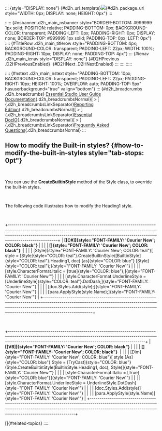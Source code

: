 ::: {style="DISPLAY: none"}
[](ms-xhelp:///?Id=d2h_url_template){#d2h_url_template}![](!package_url!){#d2h_package_url style="WIDTH: 0px; DISPLAY: none; HEIGHT: 0px"}
:::

::::: {#nsbanner .d2h_main_nsbanner style="BORDER-BOTTOM: #999999 1px solid; POSITION: relative; PADDING-BOTTOM: 0px; BACKGROUND-COLOR: transparent; PADDING-LEFT: 0px; PADDING-RIGHT: 0px; DISPLAY: none; BORDER-TOP: #999999 1px solid; PADDING-TOP: 0px; LEFT: 0px"}
:::: {#TitleRow .d2h_main_titlerow style="PADDING-BOTTOM: 4px; BACKGROUND-COLOR: transparent; PADDING-LEFT: 22px; WIDTH: 100%; PADDING-RIGHT: 10px; DISPLAY: none; PADDING-TOP: 4px"}
::: {#ienav .d2h_main_ienav style="DISPLAY: none"}
[](ms-xhelp:///?Id=e726f384-edc9-405a-aad8-6ba0b5904a07){#D2HPrevious .D2HPreviousEnabled}  [](ms-xhelp:///?Id=11ab428b-451e-4ed5-aab8-3e9cee0dc46b){#D2HNext .D2HNextEnabled}
:::
::::
:::::

:::: {#nstext .d2h_main_nstext style="PADDING-BOTTOM: 10px; BACKGROUND-COLOR: transparent; PADDING-LEFT: 22px; PADDING-RIGHT: 10px; HEIGHT: 100%; OVERFLOW: auto; PADDING-TOP: 5px" hasuserbackground="true" valign="bottom"}
::: {#d2h_breadcrumbs .d2h_breadcrumbs}
[Essential Studio User Guide Documentation](ms-xhelp:///?Id=12457748-09e3-4d74-a240-8e049cedf030){.d2h_breadcrumbsNormal}[ \> ]{.d2h_breadcrumbsLinkSeparator}[Reporting Edition](ms-xhelp:///?Id=027aa5b6-6676-4f93-ad23-c20e8c45792e){.d2h_breadcrumbsNormal}[ \> ]{.d2h_breadcrumbsLinkSeparator}[Essential DocIO](ms-xhelp:///?Id=b88d77b3-4c51-460f-a761-d2ef6d5b0ca6){.d2h_breadcrumbsNormal}[ \> ]{.d2h_breadcrumbsLinkSeparator}[Frequently Asked Questions](ms-xhelp:///?Id=82ce5b36-6d4b-438d-b8f8-cf8bbfb1678f){.d2h_breadcrumbsNormal}
:::

## How to modify the Built-in styles? {#how-to-modify-the-built-in-styles style="tab-stops: 0pt"}

 

You can use the **CreateBuiltinStyle** method of the Style class, to override the built-in styles.

 

The following code illustrates how to modify the Heading1 style.

 

+-------------------------------------------------------------------------------------------------------------------------------------------------------------------------------------------------------------------------------------------------------------------+
| **[\[C#\]]{style="FONT-FAMILY: 'Courier New'; COLOR: black"}**                                                                                                                                                                                                    |
|                                                                                                                                                                                                                                                                   |
| **[]{style="FONT-FAMILY: 'Courier New'; COLOR: black"}**                                                                                                                                                                                                          |
|                                                                                                                                                                                                                                                                   |
| [Style]{style="FONT-FAMILY: 'Courier New'; COLOR: teal"}[ style = [Style]{style="COLOR: teal"}.CreateBuiltinStyle([BuiltinStyle]{style="COLOR: teal"}.Heading1, doc) [as]{style="COLOR: blue"} [Style]{style="COLOR: teal"};]{style="FONT-FAMILY: 'Courier New'"} |
|                                                                                                                                                                                                                                                                   |
| [style.CharacterFormat.Italic = [true]{style="COLOR: blue"};]{style="FONT-FAMILY: 'Courier New'"}                                                                                                                                                                 |
|                                                                                                                                                                                                                                                                   |
| [style.CharacterFormat.UnderlineStyle = [UnderlineStyle]{style="COLOR: teal"}.DotDash;]{style="FONT-FAMILY: 'Courier New'"}                                                                                                                                       |
|                                                                                                                                                                                                                                                                   |
| [doc.Styles.Add(style);]{style="FONT-FAMILY: 'Courier New'"}                                                                                                                                                                                                      |
|                                                                                                                                                                                                                                                                   |
| [para.ApplyStyle(style.Name);]{style="FONT-FAMILY: 'Courier New'"}                                                                                                                                                                                                |
+-------------------------------------------------------------------------------------------------------------------------------------------------------------------------------------------------------------------------------------------------------------------+

 

+----------------------------------------------------------------------------------------------------------------------------------------------------------------------------------------------------------------------------------+
| **[\[VB\]]{style="FONT-FAMILY: 'Courier New'; COLOR: black"}**                                                                                                                                                                   |
|                                                                                                                                                                                                                                  |
| **[]{style="FONT-FAMILY: 'Courier New'; COLOR: black"}**                                                                                                                                                                         |
|                                                                                                                                                                                                                                  |
| [Dim]{style="FONT-FAMILY: 'Courier New'; COLOR: blue"}[ style [As]{style="COLOR: blue"} Style = [TryCast]{style="COLOR: blue"}(Style.CreateBuiltinStyle(BuiltinStyle.Heading1, doc), Style)]{style="FONT-FAMILY: 'Courier New'"} |
|                                                                                                                                                                                                                                  |
| [style.CharacterFormat.Italic = [True]{style="COLOR: blue"}]{style="FONT-FAMILY: 'Courier New'"}                                                                                                                                 |
|                                                                                                                                                                                                                                  |
| [style.CharacterFormat.UnderlineStyle = UnderlineStyle.DotDash]{style="FONT-FAMILY: 'Courier New'"}                                                                                                                              |
|                                                                                                                                                                                                                                  |
| [doc.Styles.Add(style)]{style="FONT-FAMILY: 'Courier New'"}                                                                                                                                                                      |
|                                                                                                                                                                                                                                  |
| [para.ApplyStyle(style.Name)]{style="FONT-FAMILY: 'Courier New'"}                                                                                                                                                                |
+----------------------------------------------------------------------------------------------------------------------------------------------------------------------------------------------------------------------------------+

[]{#related-topics}
::::

